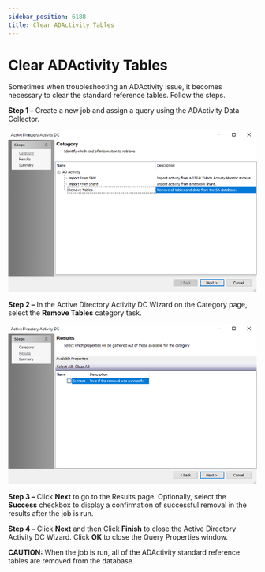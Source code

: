 ```yaml
---
sidebar_position: 6188
title: Clear ADActivity Tables
---
```


# Clear ADActivity Tables

Sometimes when troubleshooting an ADActivity issue, it becomes necessary to clear the standard reference tables. Follow the steps.

**Step 1 –** Create a new job and assign a query using the ADActivity Data Collector.

![Active Directory Activity DC wizard Category page](../../../../../../../static/images/AccessAnalyzer_12.0/Content/Resources/Images/EnterpriseAuditor/Admin/DataCollector/ADActivity/CategoryRemoveTables.png "Active Directory Activity DC wizard Category page")

**Step 2 –** In the Active Directory Activity DC Wizard on the Category page, select the **Remove Tables** category task.

![Active Directory Activity DC wizard Results page for Remove Tables category](../../../../../../../static/images/AccessAnalyzer_12.0/Content/Resources/Images/EnterpriseAuditor/Admin/DataCollector/ADActivity/ResultsRemoveTables.png "Active Directory Activity DC wizard Results page for Remove Tables category")

**Step 3 –** Click **Next** to go to the Results page. Optionally, select the **Success** checkbox to display a confirmation of successful removal in the results after the job is run.

**Step 4 –** Click **Next** and then Click **Finish** to close the Active Directory Activity DC Wizard. Click **OK** to close the Query Properties window.

**CAUTION:** When the job is run, all of the ADActivity standard reference tables are removed from the database.